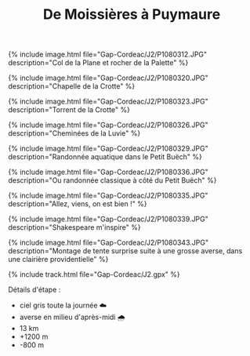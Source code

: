 ﻿---
title: "De Moissières à Puymaure"
permalink: /Gap-Cordeac/J2/
sidebar:
  nav: "gap_cordeac"
enable_tracks: true
---

{% include image.html file="Gap-Cordeac/J2/P1080312.JPG" description="Col de la Plane et rocher de la Palette" %}

{% include image.html file="Gap-Cordeac/J2/P1080320.JPG" description="Chapelle de la Crotte" %}

{% include image.html file="Gap-Cordeac/J2/P1080323.JPG" description="Torrent de la Crotte" %}

{% include image.html file="Gap-Cordeac/J2/P1080326.JPG" description="Cheminées de la Luvie" %}

{% include image.html file="Gap-Cordeac/J2/P1080329.JPG" description="Randonnée aquatique dans le Petit Buëch" %}

{% include image.html file="Gap-Cordeac/J2/P1080336.JPG" description="Ou randonnée classique à côté du Petit Buëch" %}

{% include image.html file="Gap-Cordeac/J2/P1080335.JPG" description="Allez, viens, on est bien !" %}

{% include image.html file="Gap-Cordeac/J2/P1080339.JPG" description="Shakespeare m'inspire" %}

{% include image.html file="Gap-Cordeac/J2/P1080343.JPG" description="Montage de tente surprise suite à une grosse averse, dans une clairière providentielle" %}

{% include track.html file="Gap-Cordeac/J2.gpx" %}

Détails d'étape :
* ciel gris toute la journée :cloud:
* averse en milieu d'après-midi :cloud_with_rain:
* 13 km
* +1200 m
* -800 m
